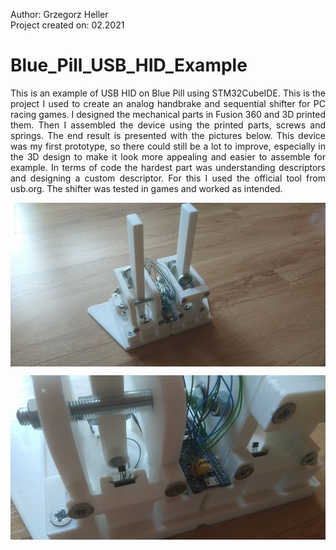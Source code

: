 Author: Grzegorz Heller  
Project created on: 02.2021  

# Blue_Pill_USB_HID_Example
<p align = "justify"> This is an example of USB HID on Blue Pill using STM32CubeIDE. This is the project I used to create an analog handbrake and sequential shifter for PC racing games. I designed the mechanical parts in Fusion 360 and 3D printed them. Then I assembled the device using the printed parts, screws and springs. The end result is presented with the pictures below. This device was my first prototype, so there could still be a lot to improve, especially in the 3D design to make it look more appealing and easier to assemble for example. In terms of code the hardest part was understanding descriptors and designing a custom descriptor. For this I used the official tool from usb.org. The shifter was tested in games and worked as intended. </p>

<p align = "center"> <img src = "images/shifter.jpg" align = "middle" /> </p>
<p align = "center"> <img src = "images/shifter_closeup.jpg" align = "middle" /> </p>
